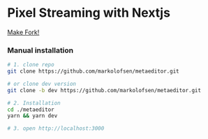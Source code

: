 # Pixel Streaming with Nextjs

[Make Fork!](https://github.com/markolofsen/metaeditor/fork)

### Manual installation

```bash
# 1. clone repo
git clone https://github.com/markolofsen/metaeditor.git

# or clone dev version
git clone -b dev https://github.com/markolofsen/metaeditor.git

# 2. Installation
cd ./metaeditor
yarn && yarn dev

# 3. open http://localhost:3000
```